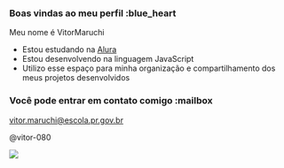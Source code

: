 ### Boas vindas ao meu perfil :blue_heart

Meu nome é VitorMaruchi

- Estou estudando na [Alura](https://www.alura.com.br)
- Estou  desenvolvendo na linguagem JavaScript
- Utilizo esse espaço para minha organização e compartilhamento dos meus projetos desenvolvidos

### Você pode entrar em contato comigo :mailbox

vitor.maruchi@escola.pr.gov.br

@vitor-080

![](https://www.google.com/url?sa=i&url=https%3A%2F%2Ftenor.com%2Fview%2Fdemon-fall-roblox-gif-22320219&psig=AOvVaw3RGYryIipzY3cse_ss47Um&ust=1728664090117000&source=images&cd=vfe&opi=89978449&ved=0CBMQjRxqFwoTCIC1sdudhIkDFQAAAAAdAAAAABAh)
